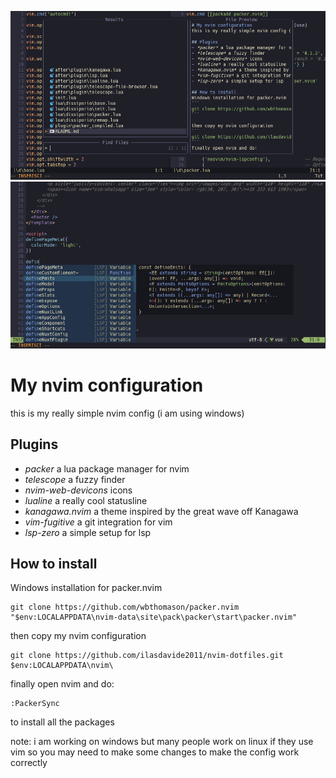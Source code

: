 ![screenshot](./images/img.png)
![screenshot](./images/img2.png)

# My nvim configuration
this is my really simple nvim config (i am using windows)

## Plugins
- *packer* a lua package manager for nvim
- *telescope* a fuzzy finder
- *nvim-web-devicons* icons
- *lualine* a really cool statusline
- *kanagawa.nvim* a theme inspired by the great wave off Kanagawa
- *vim-fugitive* a git integration for vim
- *lsp-zero* a simple setup for lsp

## How to install
Windows installation for packer.nvim
```
git clone https://github.com/wbthomason/packer.nvim "$env:LOCALAPPDATA\nvim-data\site\pack\packer\start\packer.nvim"
```

then copy my nvim configuration
```
git clone https://github.com/ilasdavide2011/nvim-dotfiles.git $env:LOCALAPPDATA\nvim\
```
finally open nvim and do:
```
:PackerSync
```
to install all the packages

note: i am working on windows but many people work on linux if they use vim so you may need to make some changes to make the config work correctly
